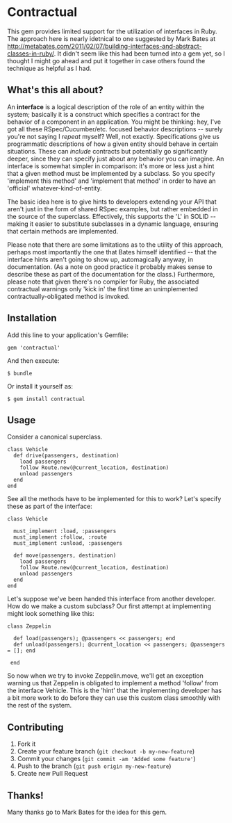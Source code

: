 # Contractual

This gem provides limited support for the utilization of interfaces in Ruby. The approach here is 
nearly idetnical to one suggested by Mark Bates at http://metabates.com/2011/02/07/building-interfaces-and-abstract-classes-in-ruby/.
It didn't seem like this had been turned into a gem yet, so I thought I might go ahead and put it together in
case others found the technique as helpful as I had. 

## What's this all about?

An **interface** is a logical description of the role of an entity within the system; basically it is a construct which specifies a contract for the behavior of a component in an application. You might be thinking: hey, I've got all these RSpec/Cucumber/etc. focused behavior descriptions -- surely you're not saying I *repeat* myself? Well, not exactly. Specifications give us programmatic descriptions of how a given entity should behave in certain situations. These can *include* contracts but potentially go significantly deeper, since they can specify just about any behavior you can imagine. An interface is somewhat simpler in comparison: it's more or less just a hint that a given method must be implemented by a subclass. So you specify 'implement this method' and 'implement that method' in order to have an 'official' whatever-kind-of-entity.

The basic idea here is to give hints to developers extending your API that aren't just in the form of shared RSpec examples, but rather embedded in the source of the superclass. Effectively, this supports the 'L' in SOLID -- making it easier to substitute subclasses in a dynamic language, ensuring that certain methods are implemented.

Please note that there are some limitations as to the utility of this approach, perhaps most importantly the one that Bates himself identified -- that the interface hints aren't going to show up, automagically anyway, in documentation. (As a note on good practice it probably makes sense to describe these as part of the documentation for the class.) Furthermore, please note that given there's no compiler for Ruby, the associated contractual warnings only 'kick in' the first time an unimplemented contractually-obligated method is invoked.

## Installation

Add this line to your application's Gemfile:

    gem 'contractual'

And then execute:

    $ bundle

Or install it yourself as:

    $ gem install contractual

## Usage

Consider a canonical superclass.

    class Vehicle
      def drive(passengers, destination)
        load passengers
        follow Route.new(@current_location, destination)
        unload passengers
      end
    end
  
See all the methods have to be implemented for this to work? Let's specify these as part of the interface:

    class Vehicle
    
      must_implement :load, :passengers
      must_implement :follow, :route
      must_implement :unload, :passengers
    
      def move(passengers, destination)
        load passengers
        follow Route.new(@current_location, destination)
        unload passengers
      end
    end

Let's suppose we've been handed this interface from another developer. How do we make a custom subclass? Our first attempt at implementing might look something like this:

    class Zeppelin
    
      def load(passengers); @passengers << passengers; end
      def unload(passengers); @current_location << passengers; @passengers = []; end
    
     end
   
So now when we try to invoke Zeppelin.move, we'll get an exception warning us that Zeppelin is obligated to implement a method 'follow' from the interface Vehicle. This is the 'hint' that the implementing developer has a bit more work to do before they can use this custom class smoothly with the rest of the system. 

## Contributing

1. Fork it
2. Create your feature branch (`git checkout -b my-new-feature`)
3. Commit your changes (`git commit -am 'Added some feature'`)
4. Push to the branch (`git push origin my-new-feature`)
5. Create new Pull Request

## Thanks!

Many thanks go to Mark Bates for the idea for this gem.